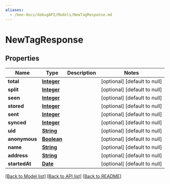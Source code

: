 ```yaml
---
aliases:
  - /bee-docs/debugAPI/Models/NewTagResponse.md
---
```


# NewTagResponse
## Properties

Name | Type | Description | Notes
------------ | ------------- | ------------- | -------------
**total** | [**Integer**](integer.md) |  | [optional] [default to null]
**split** | [**Integer**](integer.md) |  | [optional] [default to null]
**seen** | [**Integer**](integer.md) |  | [optional] [default to null]
**stored** | [**Integer**](integer.md) |  | [optional] [default to null]
**sent** | [**Integer**](integer.md) |  | [optional] [default to null]
**synced** | [**Integer**](integer.md) |  | [optional] [default to null]
**uid** | [**String**](string.md) |  | [optional] [default to null]
**anonymous** | [**Boolean**](boolean.md) |  | [optional] [default to null]
**name** | [**String**](string.md) |  | [optional] [default to null]
**address** | [**String**](string.md) |  | [optional] [default to null]
**startedAt** | [**Date**](DateTime.md) |  | [optional] [default to null]

[[Back to Model list]](../README.md#documentation-for-models) [[Back to API list]](../README.md#documentation-for-api-endpoints) [[Back to README]](../README.md)
